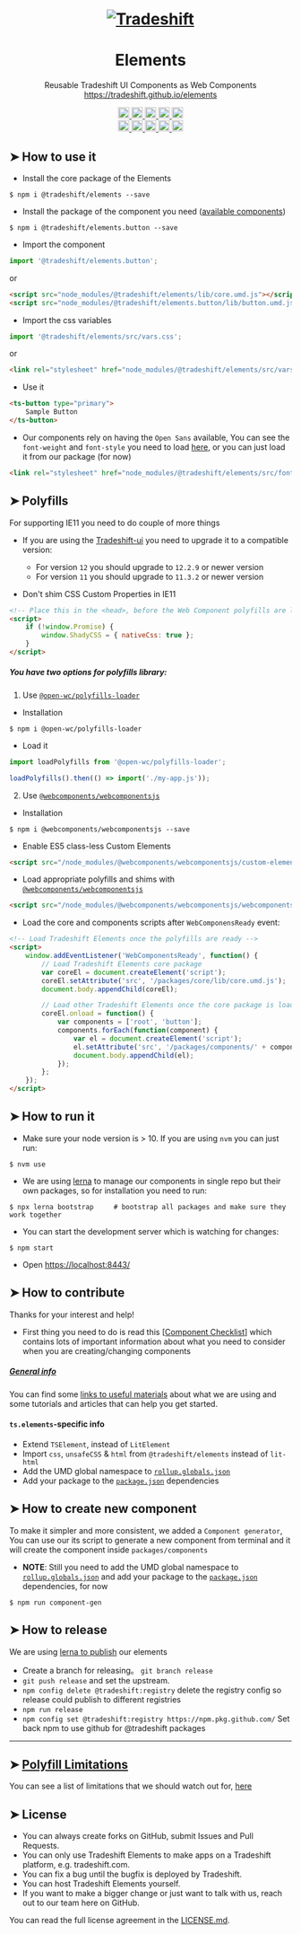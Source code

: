 <h1 align="center">
    <a href="https://tradeshift.com/">
      <img alt="Tradeshift" src="https://tradeshift.com/wp-content/themes/Tradeshift/img/brand/logo-black.png"/>
    </a>
</h1>

<h1 align="center">Elements</h1>

<p align="center">
  Reusable Tradeshift UI Components as Web Components
    <a href="https://tradeshift.github.io/elements">
      https://tradeshift.github.io/elements
    </a>
</p>

<p align="center">
    <a href="https://www.npmjs.com/package/@tradeshift/elements">
      <img alt="NPM Version" src="https://badgen.net/npm/v/@tradeshift/elements" height="20"/>
    </a>
    <a href="https://npmcharts.com/compare/@tradeshift/elements?minimal=true">
		  <img alt="Downloads per month" src="https://badgen.net/npm/dm/@tradeshift/elements" height="20"/>
		</a>
		<a href="https://www.npmjs.com/browse/depended/@tradeshift/elements">
		  <img alt="Dependent packages" src="https://badgen.net/npm/dependents/@tradeshift/elements" height="20"/>
		</a>
    <a href="https://david-dm.org/tradeshift/elements">
      <img alt="Dependencies" src="https://badgen.net/david/dep/Tradeshift/elements" height="20"/>
    </a>
    <a href="https://github.com/Tradeshift/elements/graphs/contributors">
      <img alt="Contributors" src="https://badgen.net/github/contributors/Tradeshift/elements" height="20"/>
    </a>
    <br/>
    <a href="https://github.com/Tradeshift/elements/issues?q=is%3Aissue+is%3Aclosed">
      <img alt="Closed issues" src="https://badgen.net/github/closed-issues/Tradeshift/elements" height="20"/>
    </a>
    <a href="https://github.com/Tradeshift/elements/issues">
      <img alt="Open issues" src="https://badgen.net/github/open-issues/Tradeshift/elements" height="20"/>
    </a>
    <a href="https://github.com/Tradeshift/elements/pulls">
      <img alt="Open pull requests" src="https://badgen.net/github/open-prs/Tradeshift/elements" height="20"/>
    </a>
    <a href="https://github.com/Tradeshift/elements/pulls?q=is%3Apr+is%3Aclosed">
      <img alt="Closed pull requests" src="https://badgen.net/github/closed-prs/Tradeshift/elements" height="20"/>
    </a>
    <a href="https://github.com/Tradeshift/elements/commits/master">
      <img alt="Last commit" src="https://badgen.net/github/last-commit/Tradeshift/elements" height="20"/>
    </a>
</p>

## ➤ How to use it

- Install the core package of the Elements

```shell
$ npm i @tradeshift/elements --save
```

- Install the package of the component you need ([available components](https://github.com/Tradeshift/elements/tree/master/packages/components))

```shell
$ npm i @tradeshift/elements.button --save
```

- Import the component

```js
import '@tradeshift/elements.button';
```

or

```html
<script src="node_modules/@tradeshift/elements/lib/core.umd.js"></script>
<script src="node_modules/@tradeshift/elements.button/lib/button.umd.js"></script>
```

- Import the css variables

```js
import '@tradeshift/elements/src/vars.css';
```

or

```html
<link rel="stylesheet" href="node_modules/@tradeshift/elements/src/vars.css" />
```

- Use it

```html
<ts-button type="primary">
	Sample Button
</ts-button>
```

- Our components rely on having the `Open Sans` available, You can see the `font-weight` and `font-style` you need to load [here](https://github.com/Tradeshift/elements/blob/master/packages/core/src/fonts.css), or you can just load it from our package (for now)

```html
<link rel="stylesheet" href="node_modules/@tradeshift/elements/src/fonts.css" />
```

## ➤ Polyfills

For supporting IE11 you need to do couple of more things

- If you are using the [Tradeshift-ui](https://github.com/Tradeshift/tradeshift-ui) you need to upgrade it to a compatible version:

  - For version `12` you should upgrade to `12.2.9` or newer version
  - For version `11` you should upgrade to `11.3.2` or newer version

- Don't shim CSS Custom Properties in IE11

```html
<!-- Place this in the <head>, before the Web Component polyfills are loaded -->
<script>
	if (!window.Promise) {
		window.ShadyCSS = { nativeCss: true };
	}
</script>
```

##### You have two options for polyfills library:

1. Use [`@open-wc/polyfills-loader`](https://github.com/open-wc/open-wc/tree/master/packages/polyfills-loader)

- Installation

```shell
$ npm i @open-wc/polyfills-loader
```

- Load it

```js
import loadPolyfills from '@open-wc/polyfills-loader';

loadPolyfills().then(() => import('./my-app.js'));
```

2. Use [`@webcomponents/webcomponentsjs`](https://github.com/webcomponents/polyfills/tree/master/packages/webcomponentsjs)

- Installation

```hell
$ npm i @webcomponents/webcomponentsjs --save
```

- Enable ES5 class-less Custom Elements

```html
<script src="/node_modules/@webcomponents/webcomponentsjs/custom-elements-es5-adapter.js"></script>
```

- Load appropriate polyfills and shims with [`@webcomponents/webcomponentsjs`](https://github.com/webcomponents/webcomponentsjs)

```html
<script src="/node_modules/@webcomponents/webcomponentsjs/webcomponents-loader.js" defer></script>
```

- Load the core and components scripts after `WebComponensReady` event:

```html
<!-- Load Tradeshift Elements once the polyfills are ready -->
<script>
	window.addEventListener('WebComponentsReady', function() {
		// Load Tradeshift Elements core package
		var coreEl = document.createElement('script');
		coreEl.setAttribute('src', '/packages/core/lib/core.umd.js');
		document.body.appendChild(coreEl);

		// Load other Tradeshift Elements once the core package is loaded
		coreEl.onload = function() {
			var components = ['root', 'button'];
			components.forEach(function(component) {
				var el = document.createElement('script');
				el.setAttribute('src', '/packages/components/' + component + '/lib/' + component + '.umd.js');
				document.body.appendChild(el);
			});
		};
	});
</script>
```

## ➤ How to run it

- Make sure your node version is > 10. If you are using `nvm` you can just run:

```shell
$ nvm use
```

- We are using [lerna](https://github.com/lerna/lerna) to manage our components in single repo but their own packages, so for installation you need to run:

```shell
$ npx lerna bootstrap     # bootstrap all packages and make sure they work together
```

- You can start the development server which is watching for changes:

```shell
$ npm start
```

- Open [https://localhost:8443/](https://localhost:8443/)

## ➤ How to contribute

Thanks for your interest and help!

- First thing you need to do is read this [[Component Checklist](https://github.com/Tradeshift/elements/wiki/Component-checklist)] which contains lots of important information about what you need to consider when you are creating/changing components

##### [General info](https://github.com/Tradeshift/elements/wiki/Useful-materials-starter)

You can find some [links to useful materials](https://github.com/Tradeshift/elements/wiki/Useful-materials-starter) about what we are using and some tutorials and articles that can help you get started.

#### `ts.elements`-specific info

- Extend `TSElement`, instead of `LitElement`
- Import `css`, `unsafeCSS` & `html` from `@tradeshift/elements` instead of `lit-html`
- Add the UMD global namespace to [`rollup.globals.json`](https://github.com/Tradeshift/elements/blob/master/rollup.globals.json)
- Add your package to the [`package.json`](<(https://github.com/Tradeshift/elements/blob/master/package.json)>) dependencies

## ➤ How to create new component

To make it simpler and more consistent, we added a `Component generator`, You can use our its script to generate a new component from terminal and it will create the component inside `packages/components`

- **NOTE**: Still you need to add the UMD global namespace to [`rollup.globals.json`](https://github.com/Tradeshift/elements/blob/master/rollup.globals.json) and add your package to the [`package.json`](<(https://github.com/Tradeshift/elements/blob/master/package.json)>) dependencies, for now

```shell
$ npm run component-gen
```

## ➤ How to release

We are using [lerna to publish](https://github.com/lerna/lerna/tree/master/commands/publish#readme) our elements

- Create a branch for releasing。 `git branch release`
- `git push release` and set the upstream.
- `npm config delete @tradeshift:registry` delete the registry config so release could publish to different registries
- `npm run release`
- `npm config set @tradeshift:registry https://npm.pkg.github.com/` Set back npm to use github for @tradeshift packages

---

## ➤ [Polyfill Limitations](https://github.com/Tradeshift/elements/wiki/Polyfill-Limitations)

You can see a list of limitations that we should watch out for, [here](https://github.com/Tradeshift/elements/wiki/Polyfill-Limitations)

## ➤ License

- You can always create forks on GitHub, submit Issues and Pull Requests.
- You can only use Tradeshift Elements to make apps on a Tradeshift platform, e.g. tradeshift.com.
- You can fix a bug until the bugfix is deployed by Tradeshift.
- You can host Tradeshift Elements yourself.
- If you want to make a bigger change or just want to talk with us, reach out to our team here on GitHub.

You can read the full license agreement in the [LICENSE.md](https://github.com/Tradeshift/elements/blob/master/LICENSE.md).
